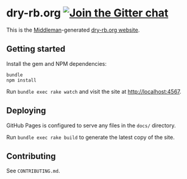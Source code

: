 [gitter]: https://gitter.im/dry-rb/chat

# dry-rb.org [![Join the Gitter chat](https://badges.gitter.im/Join%20Chat.svg)][gitter]

This is the [Middleman](https://middlemanapp.com)-generated [dry-rb.org website](http://dry-rb.org/).

## Getting started

Install the gem and NPM dependencies:

```
bundle
npm install
```

Run `bundle exec rake watch` and visit the site at [http://localhost:4567](http://localhost:4567).

## Deploying

GitHub Pages is configured to serve any files in the `docs/` directory.

Run `bundle exec rake build` to generate the latest copy of the site.

## Contributing

See `CONTRIBUTING.md`.

